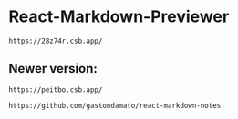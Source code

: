 # React-Markdown-Previewer

```
https://28z74r.csb.app/
```

## Newer version:

```
https://peitbo.csb.app/
```
```
https://github.com/gastondamato/react-markdown-notes
```
